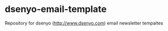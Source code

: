 dsenyo-email-template
=====================

Repository for dsenyo (http://www.dsenyo.com) email newsletter tempaltes